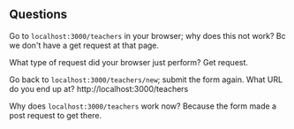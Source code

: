 ## Questions

Go to `localhost:3000/teachers` in your browser; why does this not work?
Bc we don't have a get request at that page. 

What type of request did your browser just perform?
Get request.

Go back to `localhost:3000/teachers/new`; submit the form again. What URL do you end up at?
http://localhost:3000/teachers

Why does `localhost:3000/teachers` work now?
Because the form made a post request to get there. 
